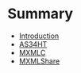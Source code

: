 # Summary

- [Introduction](introduction.md)
- [AS34HT](as34ht.md)
- [MXMLC](mxmlc.md)
- [MXMLShare](mxmlshare.md)